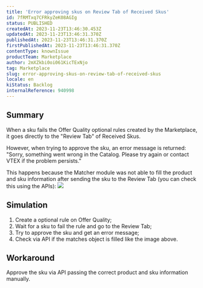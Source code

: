 ```yaml
---
title: 'Error approving skus on Review Tab of Received Skus'
id: 7fRMTxq7CFRkyZeK08AGIg
status: PUBLISHED
createdAt: 2023-11-23T13:46:30.453Z
updatedAt: 2023-11-23T13:46:31.370Z
publishedAt: 2023-11-23T13:46:31.370Z
firstPublishedAt: 2023-11-23T13:46:31.370Z
contentType: knownIssue
productTeam: Marketplace
author: 2mXZkbi0oi061KicTExNjo
tag: Marketplace
slug: error-approving-skus-on-review-tab-of-received-skus
locale: en
kiStatus: Backlog
internalReference: 940998
---
```


## Summary


When a sku fails the Offer Quality optional rules created by the Marketplace, it goes directly to the "Review Tab" of Received Skus.

However, when trying to approve the sku, an error message is returned: "Sorry, something went wrong in the Catalog. Please try again or contact VTEX if the problem persists."

This happens because the Matcher module was not able to fill the product and sku information after sending the sku to the Review Tab (you can check this using the APIs):
 ![](https://vtexhelp.zendesk.com/attachments/token/0Dti3ak7twOpuVzvzntmPCGit/?name=image.png)


##

## Simulation



1. Create a optional rule on Offer Quality;
2. Wait for a sku to fail the rule and go to the Review Tab;
3. Try to approve the sku and get an error message;
4. Check via API if the matches object is filled like the image above.


##

## Workaround


Approve the sku via API passing the correct product and sku information manually.





